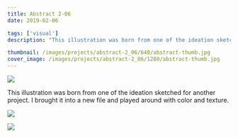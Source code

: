 ```yaml
---
title: Abstract 2-06
date: 2019-02-06

tags: ['visual']
description: "This illustration was born from one of the ideation sketched for another project. I brought it into a new file and played around with color and texture."

thumbnail: /images/projects/abstract-2_06/640/abstract-thumb.jpg
cover_image: /images/projects/abstract-2_06/1280/abstract-thumb.jpg
---
```


![](/images/projects/abstract-2_06/960/abstract-detail-2.jpg)

This illustration was born from one of the ideation sketched for another project. I brought it into a new file and played around with color and texture.

![](/images/projects/abstract-2_06/960/abstract-full.jpg)

![](/images/projects/abstract-2_06/960/abstract-detail-1.jpg)

